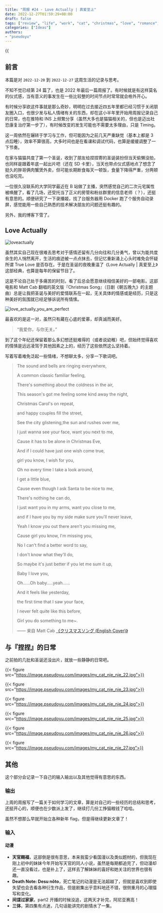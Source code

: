 ```yaml
---
title: "周报 #24 - Love Actually | 真爱至上"
date: 2022-12-27T01:59:29+08:00
draft: false
tags: ["review", "life", "work", "cat", "christmas", "love", "romance", "mood"]
categories: ["Ideas"]
authors:
- "pseudoyu"
---
```


{{<audio src="audios/christmas_song_english_version.mp3" caption="《クリスマスソング (English Cover) - Matt Cab》" >}}

## 前言

本篇是对 `2022-12-20` 到 `2022-12-27` 这周生活的记录与思考。

不知不觉已经第 24 篇了，也是 2022 年最后一篇周报了。有时候就是有这样莫名的仪式感，当有意义的事发生在一些比较整的时间节点时常常就会格外开心。

有时候分享欲这件事就是那么奇妙，明明在过去接近四五年里都已经习惯于关闭朋友圈入口，也很少发与私人情绪有关的东西，却在这小半年里开始用周报记录自己的日常，也在推特和 INS 上频繁分享（虽然大多也是猫猫相关的，但也是迈出社恐康复治疗第一步了），有时候改变的发生可能也不需要太多理由，只是 Timing。

这一周依然在辗转于学习与工作，但可能因为之前几天严重缺觉（基本上都是 3 点后睡），效率不算很高，大多时间也是在看课和调试代码，也算是缓缓调整了一下节奏。

在家与猫猫共度了第一个圣诞，收到了朋友给捏捏寄的圣诞装扮但当天偷懒没拍，也同样是跟着年底一起出片吧（还在 SD 卡里），当天也带点仪式感地点了想念了挺久的胖哥俩肉蟹煲外卖，但可能长期断食每天一顿饭，食量下降得严重，分两顿也没吃完。

一位很久没联系的大学同学最近在 B 站做了主播，突然感觉自己的二次元宅属性被唤醒了，看了几场，还受托当了正义的房管和粉丝群里的信息老师（？），还挺有意思的。顺便研究了一下录播姬，找了台服务器用 Docker 跑了个服务自动录屏，感觉能用一些自己熟悉的技术解决朋友的问题还挺有趣的。

另外，我的博客下雪了。

## Love Actually

![loveactually](https://image.pseudoyu.com/images/loveactually.jpg)

虽然其实自己现在很难去思考对于感情还留有几分向往和几分勇气，曾以为能共度余生的人悄然离开，生活的痕迹被一点点抹去，但记忆重新涌上心头时难免会怀疑所谓 True Love 是否存在。于是在圣诞的夜晚重温了《Love Actually | 真爱至上》这部经典，也算是每年的保留节目了。

这是不论自己处于多痛苦的时刻，看了后总会愿意继续相信美好的一部电影。这部电影和 Matt Cab 翻唱的英文版『Christmas Song』（日剧《朝五晚九》的主题曲）总是让我把圣诞与美好的爱情联系在一起，无关具体的情感或是经历，只是这种美好的氛围就已经足够诉说所有情愫。

![love_actually_you_are_perfect](https://image.pseudoyu.com/images/love_actually_you_are_perfect.jpg)

最喜欢的是这一对，虽然只有藏在心底的爱慕，却真诚而美好。

> “我爱你，与你无关。”

到了这个年纪还保留着那么多幻想还挺难得的（或者说幼稚）吧，但始终觉得喜欢的情愫是远远凌驾于其他因素之上的，经历了这些依然这么坚持着。

写着写着难免泛起一些情绪，不想聊太多，分享一下歌词吧。

> The sound and bells are ringing everywhere,
>
> A common classic familiar feeling,
>
> There's something about the coldness in the air,
>
> This season's got me feeling some kind away the night,
>
> Christmas Carol's on repeat,
>
> and happy couples fill the street,
>
> See the city glistening,the sun and rushes over me,
>
> I just wanna see your face, want you next to me,
>
> Cause it has to be alone in Christmas Eve,
>
> And if I could have just one wish come true,
>
> girl you know, I wish for you,
>
> Oh no every time I take a look around,
>
> I get a little blue,
>
> Cause even though I ask Santa to be nice to me,
>
> There's nothing he can do,
>
> I just want you in my arms, want you close to me,
>
> and if I have you by my side make sure you'll never leave,
>
> Yeah I know you out there aren't you missing me,
>
> Cause girl you know, I'm missing you,
>
> No I can't find a better word to say,
>
> I don't know what they'll do,
>
> So maybe it's just better if you let me sum it up,
>
> Baby I love you,
>
> Oh......Oh baby.....yeah......
>
> And it feels like yesterday,
>
> the first time that I saw your face,
>
> I never felt quite like this before,
>
> Girl you do something to me~.
>
> —— 来自 Matt Cab [《クリスマスソング (English Cover)》](https://music.163.com/#/song?app_version=8.9.0&id=39227975)

## 与『捏捏』的日常

之前拍的几批和圣诞还没出片，就放一些静静的日常吧。

{{< figure src="https://image.pseudoyu.com/images/my_cat_nie_nie_22.jpg">}}

{{< figure src="https://image.pseudoyu.com/images/my_cat_nie_nie_23.jpg">}}

{{< figure src="https://image.pseudoyu.com/images/my_cat_nie_nie_24.jpg">}}

{{< figure src="https://image.pseudoyu.com/images/my_cat_nie_nie_25.jpg">}}

{{< figure src="https://image.pseudoyu.com/images/my_cat_nie_nie_26.jpg">}}

{{< figure src="https://image.pseudoyu.com/images/my_cat_nie_nie_27.jpg">}}

## 其他

这个部分会记录一下自己的输入输出以及其他觉得有意思的东西。

### 输出

上周的周报写了一篇关于如何学习的文章，算是对自己的一些经历的总结和思考，还挺开心的，顺便也在少数派上发了，继续打几份工挣猫粮钱了哈哈。

虽然不想那么早就开始立各种新年 flag，但是得继续更新文章了！

### 输入

#### 动漫

- **天官赐福**，这部倒是很有意思，本来我蛮少看国漫以及类似题材的，但我现在刚上初中的妹妹今年开始写天官的同人小说，虽然是每期都追完了，但动漫却还一直没看过，也是补上了，这样去了解妹妹的喜好和她关注的世界也很有趣。
- **Death Note: Desu nôto**，死亡笔记的动漫是无法超越了，但就是喜欢到即使失望也会去看各种衍生作品，但是剧集出乎意料地还不错，很侧重月的心理描写和变化。
- **间谍过家家**，part2 开播的时候没追，这两天才补完，阿尼亚赛高！
- **三体**，第四集有点迷，几句话能讲完的剧情水了一集。
